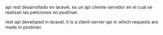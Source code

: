 api rest desarrollado en laravel, es un api cliente-servidor en el cual se realizan las peticiones en postman


rest api developed in laravel, it is a client-server api in which requests are made in postman
